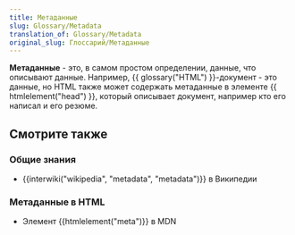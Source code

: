 ```yaml
---
title: Метаданные
slug: Glossary/Metadata
translation_of: Glossary/Metadata
original_slug: Глоссарий/Метаданные
---
```

**Метаданные** - это, в самом простом определении, данные, что описывают данные. Например, {{ glossary("HTML") }}-документ - это данные, но HTML также может содержать метаданные в элементе {{ htmlelement("head") }}, который описывает документ, например кто его написал и его резюме.

## Смотрите также

### Общие знания

- {{interwiki("wikipedia", "metadata", "metadata")}} в Википедии

### Метаданные в HTML

- Элемент {{htmlelement("meta")}} в MDN
